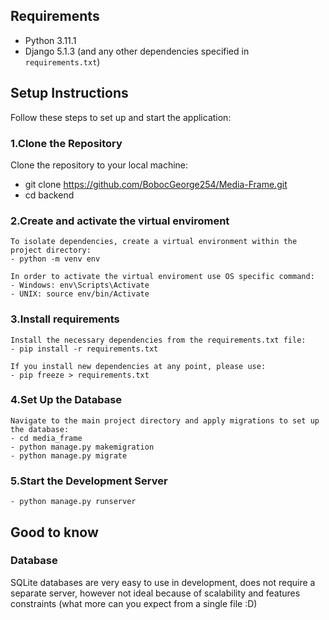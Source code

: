 ## Requirements

- Python 3.11.1
- Django 5.1.3 (and any other dependencies specified in `requirements.txt`)


## Setup Instructions

Follow these steps to set up and start the application:

### 1.Clone the Repository

   Clone the repository to your local machine:
   - git clone https://github.com/BobocGeorge254/Media-Frame.git
   - cd backend

### 2.Create and activate the virtual enviroment

    To isolate dependencies, create a virtual environment within the project directory:
    - python -m venv env

    In order to activate the virtual enviroment use OS specific command:
    - Windows: env\Scripts\Activate
    - UNIX: source env/bin/Activate

### 3.Install requirements

    Install the necessary dependencies from the requirements.txt file:
    - pip install -r requirements.txt

    If you install new dependencies at any point, please use:
    - pip freeze > requirements.txt

### 4.Set Up the Database

    Navigate to the main project directory and apply migrations to set up the database:
    - cd media_frame
    - python manage.py makemigration
    - python manage.py migrate

### 5.Start the Development Server

    - python manage.py runserver



## Good to know 

### Database

 SQLite databases are very easy to use in development, does not require a separate server, however not ideal because of scalability and features constraints (what more can you expect from a single file :D)
